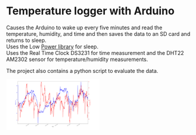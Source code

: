 # Temperature logger with Arduino  
Causes the Arduino to wake up every five minutes and read the temperature, humidity, and time and then saves the data to an SD card and returns to sleep.  
Uses the Low [Power library](https://github.com/rocketscream/Low-Power) for sleep.  
Uses the Real Time Clock DS3231 for time measurement and the DHT22 AM2302 sensor for temperature/humidity measurements.  

The project also contains a python script to evaluate the data.

<img src="https://github.com/Lumajord/TemperatureLogger/blob/main/datalogger.png" width="250">
